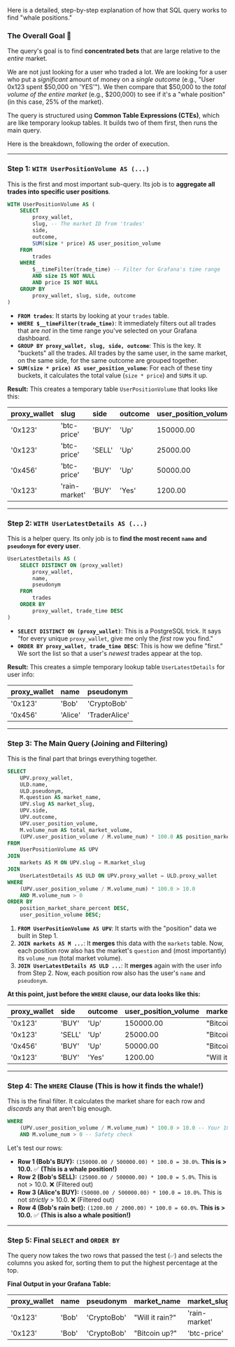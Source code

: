 Here is a detailed, step-by-step explanation of how that SQL query works to find "whale positions."

### The Overall Goal 🎯

The query's goal is to find **concentrated bets** that are large relative to the *entire* market.

We are not just looking for a user who traded a lot. We are looking for a user who put a *significant* amount of money on a *single outcome* (e.g., "User 0x123 spent $50,000 on 'YES'"). We then compare that $50,000 to the *total volume of the entire market* (e.g., $200,000) to see if it's a "whale position" (in this case, 25% of the market).

The query is structured using **Common Table Expressions (CTEs)**, which are like temporary lookup tables. It builds two of them first, then runs the main query.

Here is the breakdown, following the order of execution.

-----

### Step 1: `WITH UserPositionVolume AS (...)`

This is the first and most important sub-query. Its job is to **aggregate all trades into specific user positions**.

```sql
WITH UserPositionVolume AS (
    SELECT
        proxy_wallet,
        slug, -- The market ID from 'trades'
        side,
        outcome,
        SUM(size * price) AS user_position_volume
    FROM
        trades
    WHERE
        $__timeFilter(trade_time) -- Filter for Grafana's time range
        AND size IS NOT NULL
        AND price IS NOT NULL
    GROUP BY
        proxy_wallet, slug, side, outcome
)
```

  * **`FROM trades`**: It starts by looking at your `trades` table.
  * **`WHERE $__timeFilter(trade_time)`**: It immediately filters out all trades that are *not* in the time range you've selected on your Grafana dashboard.
  * **`GROUP BY proxy_wallet, slug, side, outcome`**: This is the key. It "buckets" all the trades. All trades by the same user, in the same market, on the same side, for the same outcome are grouped together.
  * **`SUM(size * price) AS user_position_volume`**: For each of these tiny buckets, it calculates the total value (`size * price`) and `SUM`s it up.

**Result:** This creates a temporary table `UserPositionVolume` that looks like this:

| proxy\_wallet | slug | side | outcome | user\_position\_volume |
| :--- | :--- | :--- | :--- | :--- |
| '0x123' | 'btc-price' | 'BUY' | 'Up' | 150000.00 |
| '0x123' | 'btc-price' | 'SELL' | 'Up' | 25000.00 |
| '0x456' | 'btc-price' | 'BUY' | 'Up' | 50000.00 |
| '0x123' | 'rain-market' | 'BUY' | 'Yes' | 1200.00 |

-----

### Step 2: `WITH UserLatestDetails AS (...)`

This is a helper query. Its only job is to **find the most recent `name` and `pseudonym` for every user**.

```sql
UserLatestDetails AS (
    SELECT DISTINCT ON (proxy_wallet)
        proxy_wallet,
        name,
        pseudonym
    FROM
        trades
    ORDER BY
        proxy_wallet, trade_time DESC
)
```

  * **`SELECT DISTINCT ON (proxy_wallet)`**: This is a PostgreSQL trick. It says "for every unique `proxy_wallet`, give me only the *first* row you find."
  * **`ORDER BY proxy_wallet, trade_time DESC`**: This is how we define "first." We sort the list so that a user's *newest* trades appear at the top.

**Result:** This creates a simple temporary lookup table `UserLatestDetails` for user info:

| proxy\_wallet | name | pseudonym |
| :--- | :--- | :--- |
| '0x123' | 'Bob' | 'CryptoBob' |
| '0x456' | 'Alice' | 'TraderAlice' |

-----

### Step 3: The Main Query (Joining and Filtering)

This is the final part that brings everything together.

```sql
SELECT
    UPV.proxy_wallet,
    ULD.name,
    ULD.pseudonym,
    M.question AS market_name,
    UPV.slug AS market_slug,
    UPV.side,
    UPV.outcome,
    UPV.user_position_volume,
    M.volume_num AS total_market_volume,
    (UPV.user_position_volume / M.volume_num) * 100.0 AS position_market_share_percent
FROM
    UserPositionVolume AS UPV
JOIN
    markets AS M ON UPV.slug = M.market_slug
JOIN
    UserLatestDetails AS ULD ON UPV.proxy_wallet = ULD.proxy_wallet
WHERE
    (UPV.user_position_volume / M.volume_num) * 100.0 > 10.0
    AND M.volume_num > 0 
ORDER BY
    position_market_share_percent DESC,
    user_position_volume DESC;
```

1.  **`FROM UserPositionVolume AS UPV`**: It starts with the "position" data we built in Step 1.
2.  **`JOIN markets AS M ...`**: It **merges** this data with the `markets` table. Now, each position row also has the market's `question` and (most importantly) its `volume_num` (total market volume).
3.  **`JOIN UserLatestDetails AS ULD ...`**: It **merges** again with the user info from Step 2. Now, each position row also has the user's `name` and `pseudonym`.

**At this point, just before the `WHERE` clause, our data looks like this:**

| proxy\_wallet | side | outcome | user\_position\_volume | market\_name | total\_market\_volume | name |
| :--- | :--- | :--- | :--- | :--- | :--- | :--- |
| '0x123' | 'BUY' | 'Up' | 150000.00 | "Bitcoin up?" | 500000.00 | 'Bob' |
| '0x123' | 'SELL' | 'Up' | 25000.00 | "Bitcoin up?" | 500000.00 | 'Bob' |
| '0x456' | 'BUY' | 'Up' | 50000.00 | "Bitcoin up?" | 500000.00 | 'Alice' |
| '0x123' | 'BUY' | 'Yes' | 1200.00 | "Will it rain?" | 2000.00 | 'Bob' |

-----

### Step 4: The `WHERE` Clause (This is how it finds the whale\!)

This is the final filter. It calculates the market share for each row and *discards* any that aren't big enough.

```sql
WHERE
    (UPV.user_position_volume / M.volume_num) * 100.0 > 10.0 -- Your 10% threshold
    AND M.volume_num > 0 -- Safety check
```

Let's test our rows:

  * **Row 1 (Bob's BUY):** `(150000.00 / 500000.00) * 100.0 = 30.0%`. **This is \> 10.0.** ✅ **(This is a whale position\!)**
  * **Row 2 (Bob's SELL):** `(25000.00 / 500000.00) * 100.0 = 5.0%`. This is not \> 10.0. ❌ (Filtered out)
  * **Row 3 (Alice's BUY):** `(50000.00 / 500000.00) * 100.0 = 10.0%`. This is not *strictly* \> 10.0. ❌ (Filtered out)
  * **Row 4 (Bob's rain bet):** `(1200.00 / 2000.00) * 100.0 = 60.0%`. **This is \> 10.0.** ✅ **(This is also a whale position\!)**

-----

### Step 5: Final `SELECT` and `ORDER BY`

The query now takes the two rows that passed the test (`✅`) and selects the columns you asked for, sorting them to put the highest percentage at the top.

**Final Output in your Grafana Table:**

| proxy\_wallet | name | pseudonym | market\_name | market\_slug | side | outcome | user\_position\_volume | total\_market\_volume | position\_market\_share\_percent |
| :--- | :--- | :--- | :--- | :--- | :--- | :--- | :--- | :--- | :--- |
| '0x123' | 'Bob' | 'CryptoBob' | "Will it rain?" | 'rain-market' | 'BUY' | 'Yes' | 1200.00 | 2000.00 | 60.0 |
| '0x123' | 'Bob' | 'CryptoBob' | "Bitcoin up?" | 'btc-price' | 'BUY' | 'Up' | 150000.00 | 500000.00 | 30.0 |